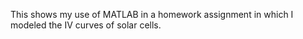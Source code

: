 This shows my use of MATLAB in a homework assignment in which I modeled the IV curves of solar cells.
